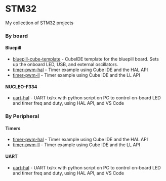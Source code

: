 # STM32
My collection of STM32 projects

### By board
#### Bluepill
* [bluepill-cube-template](bluepill/bluepill-cube-template/readme.md) - CubeIDE template for the bluepill board. Sets up the onboard LED, USB, and external oscillators. 
* [timer-pwm-hal](bluepill/timer-pwm-hal/readme.md) - Timer example using Cube IDE and the HAL API
* [timer-pwm-ll](bluepill/timer-pwm-ll/readme.md) - Timer example using Cube IDE and the LL API
#### NUCLEO-F334
* [uart-hal](nucleo-f334r8/uart-hal/readme.md) - UART tx/rx with python script on PC to control on-board LED and timer freq and duty, using HAL API, and VS Code

### By Peripheral
#### Timers
* [timer-pwm-hal](bluepill/timer-pwm-hal/readme.md) - Timer example using Cube IDE and the HAL API
* [timer-pwm-ll](bluepill/timer-pwm-ll/readme.md) - Timer example using Cube IDE and the LL API
#### UART
* [uart-hal](nucleo-f334r8/uart-hal/readme.md) - UART tx/rx with python script on PC to control on-board LED and timer freq and duty, using HAL API, and VS Code

